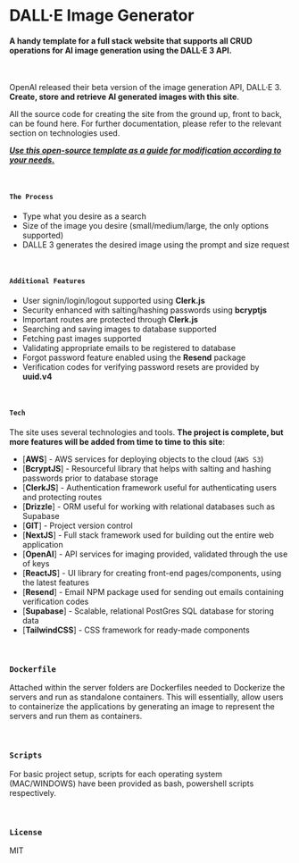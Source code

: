 # DALL·E Image Generator
#### A handy template for a full stack website that supports all CRUD operations for AI image generation using the DALL·E 3 API.

<br />

OpenAI released their beta version of the image generation API, DALL·E 3. **Create, store and retrieve AI generated images with this site**. 

All the source code for creating the site from the ground up, front to back, can be found here. For further documentation, please refer to the relevant section on technologies used.

<b><u><i>Use this open-source template as a guide for modification according to your needs.</b></u></i>

<br />

#### `The Process`
- Type what you desire as a search
- Size of the image you desire (small/medium/large, the only options supported)
- DALLE 3 generates the desired image using the prompt and size request

<br />

#### `Additional Features`

- User signin/login/logout supported using **Clerk.js**
- Security enhanced with salting/hashing passwords using **bcryptjs**
- Important routes are protected through **Clerk.js**
- Searching and saving images to database supported
- Fetching past images supported
- Validating appropriate emails to be registered to database
- Forgot password feature enabled using the **Resend** package
- Verification codes for verifying password resets are provided by **uuid.v4**

<br />

#### `Tech`

The site uses several technologies and tools. **The project is complete, but more features will be added from time to time to this site**:

- [**AWS**] - AWS services for deploying objects to the cloud (`AWS S3`)
- [**BcryptJS**] - Resourceful library that helps with salting and hashing passwords prior to database storage
- [**ClerkJS**] - Authentication framework useful for authenticating users and protecting routes
- [**Drizzle**] - ORM useful for working with relational databases such as Supabase
- [**GIT**] - Project version control
- [**NextJS**] - Full stack framework used for building out the entire web application
- [**OpenAI**] - API services for imaging provided, validated through the use of keys
- [**ReactJS**] - UI library for creating front-end pages/components, using the latest features
- [**Resend**] - Email NPM package used for sending out emails containing verification codes
- [**Supabase**] - Scalable, relational PostGres SQL database for storing data
- [**TailwindCSS**] - CSS framework for ready-made components

<br />

### `Dockerfile`
Attached within the server folders are Dockerfiles needed to Dockerize the servers and run as standalone containers. This will essentially, allow users to containerize the applications by generating an image to represent the servers and run them as containers.

<br />

### `Scripts`
For basic project setup, scripts for each operating system (MAC/WINDOWS) have been provided as bash, powershell scripts respectively.

<br />

### `License`

MIT